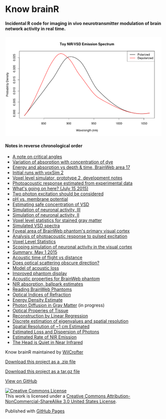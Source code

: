 
# Know brainR

#### Incidental R code for imaging in vivo neurotransmitter modulation of brain network activity in real time. 

![Toy VSD Spectrum](images/toy_spectrum.png)

#### Notes in reverse chronological order
-   [A note on critical angles](Rmds/critical_angle.html)
-   [Variation of absorption with concentration of dye](Rmds/absorption_vs_concentration.html)
-   [Energy and absorption vs depth & time, BrainWeb area 17](Rmds/energy_and_absorption_vs_depth_and_time.html)
-   [Initial runs with voxSim 2](Rmds/init_runs_voxsim2.html)
-   [Voxel level simulator, prototype 2, development notes](Rmds/writing_voxsim2.html)
-   [Photoacoustic response estimated from experimental data](Rmds/pa_pressure_from_experiment.html)
-   [What's going on here? (July 15 2015)](Rmds/summary_7_15.html)
-   [Two photon excitation should be considered](Rmds/two_photon.html)
-   [pH  vs. membrane potential](Rmds/pH_vs_Vm.html)
-   [Estimating safe concentration of VSD](Rmds/safe_dose.html)
-   [Simulation of neuronal activity, III](Rmds/scoping_v1_III.html)
-   [Simulation of neuronal activity, II](Rmds/scoping_v1_II.html)
-   [Voxel level statistics for stained gray matter](Rmds/vox_stats_stained_gray.html)
-   [Simulated VSD spectra](Rmds/sim_vsd_spectra.html)
-   [Foveal area of BrainWeb phantom's primary visual cortex](Rmds/foveal_17.html)
-   [Analysis of photoacoustic response to pulsed excitation](Rmds/acoustic_2.html)
-   [Voxel Level Statistics](Rmds/voxel_level_stats.html)
-   [Scoping simulation of neuronal activity in the visual cortex](Rmds/scoping_v1.html)
-   [Summary, May 1 2015](Rmds/summary_5_15.html)
-   [Acoustic time of flight vs distance](Rmds/tof_vs_distance.html)
-   [Does optical scattering obscure direction?](Rmds/scattering_and_direction.html)
-   [Model of acoustic loss](Rmds/acoustic_1.html)
-   [Improved phantom display](Rmds/using_disp_slice.html)
-   [Acoustic properties for BrainWeb phantom](Rmds/acoustic_properties.html)
-   [NIR absorption, ballpark estimates](Rmds/absorption.html)
-   [Reading BrainWeb Phantoms](Rmds/reading_brainweb.html)
-   [Optical Indices of Refraction](Rmds/Grey_to_White.html)
-   [Energy Density Estimate](Rmds/energy_density.html)
-   [Photon Diffusion in Gray Matter](Rmds/diffusion_in_gray.html) (in progress)
-   [Optical Properies of Tissue](Rmds/jacques.html)
-   [Reconstruction by Linear Regression](Rmds/optimal_reconstruction.html)
-   [Discrete estimation of eigenvalues and spatial resolution](Rmds/discrete_methods.html)
-   [Spatial Resolution of \~1 cm Estimated](Rmds/spatial_resolution.html)
-   [Estimated Loss and Dispersion of Photons](Rmds/loss.html)
-   [Estimated Rate of NIR Emission](Rmds/emissions.html)
-   [The Head is Quiet in Near Infrared](Rmds/thermal_noise.html)

Know brainR maintained by [WilCrofter](https://github.com/WilCrofter)

[Download this project as a .zip file](https://github.com/brain-initiative/know_brainR/zipball/master)

[Download this project as a tar.gz file](https://github.com/brain-initiative/know_brainR/tarball/master)

[View on GitHub](https://github.com/brain-initiative/know_brainR)

[![Creative Commons
License](https://i.creativecommons.org/l/by-nc-sa/3.0/us/88x31.png)](http://creativecommons.org/licenses/by-nc-sa/3.0/us/)\
This work is licensed under a [Creative Commons
Attribution-NonCommercial-ShareAlike 3.0 United States
License](http://creativecommons.org/licenses/by-nc-sa/3.0/us/).

Published with [GitHub Pages](http://pages.github.com)

